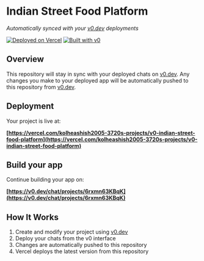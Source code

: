 # Indian Street Food Platform

*Automatically synced with your [v0.dev](https://v0.dev) deployments*

[![Deployed on Vercel](https://img.shields.io/badge/Deployed%20on-Vercel-black?style=for-the-badge&logo=vercel)](https://vercel.com/kolheashish2005-3720s-projects/v0-indian-street-food-platform)
[![Built with v0](https://img.shields.io/badge/Built%20with-v0.dev-black?style=for-the-badge)](https://v0.dev/chat/projects/6rxmn63KBqK)

## Overview

This repository will stay in sync with your deployed chats on [v0.dev](https://v0.dev).
Any changes you make to your deployed app will be automatically pushed to this repository from [v0.dev](https://v0.dev).

## Deployment

Your project is live at:

**[https://vercel.com/kolheashish2005-3720s-projects/v0-indian-street-food-platform](https://vercel.com/kolheashish2005-3720s-projects/v0-indian-street-food-platform)**

## Build your app

Continue building your app on:

**[https://v0.dev/chat/projects/6rxmn63KBqK](https://v0.dev/chat/projects/6rxmn63KBqK)**

## How It Works

1. Create and modify your project using [v0.dev](https://v0.dev)
2. Deploy your chats from the v0 interface
3. Changes are automatically pushed to this repository
4. Vercel deploys the latest version from this repository